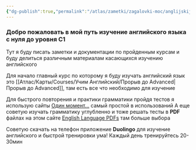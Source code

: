 ```yaml
---
{"dg-publish":true,"permalink":"/atlas/zametki/zagalovki-moc/anglijskij-yazyk-moc/","tags":["English","learn"],"noteIcon":"","created":"2023-12-12T22:16:06.328+05:00","updated":"2025-04-07T02:00:56.532+05:00"}
---
```


### Добро пожаловать в мой путь изучение английского языка с нуля до уровня С1

Тут я буду писать заметки и документации по пройденным курсам и буду делиться различным материалам касающихся изучению английского

Для начало главный курс по которому я буду изучать английский язык это [[Атлас/Карты/Courses/Учим Английский/Прорыв до Advanced\|Прорыв до Advanced]], там есть все что необходимо для изучение

Для быстрого повторения и практики грамматики пройдя тестов я использую сайты [Один момент…](https://englishweb.ru/grammatika) самый простой в использований
А еще советую изучать грамматику углубленно и тоже решать тесты в **PDF** файлах на этом сайте [English Language PDFs](https://www.perfect-english-grammar.com/english-language-pdf.html) там больше выбора

Советую скачать на телефон приложение **Duolingo** для изучение английского и быстрой тренировки ума! Каждый день тренируйтесь 20-30мин

